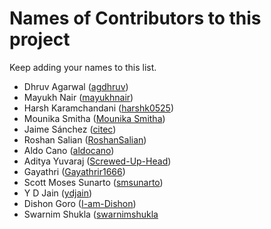 # Names of Contributors to this project

Keep adding your names to this list.

* Dhruv Agarwal ([agdhruv](https://github.com/agdhruv))
* Mayukh Nair ([mayukhnair](https://github.com/mayukhnair))
* Harsh Karamchandani ([harshk0525](https://github.com/harshk0525))
* Mounika Smitha ([Mounika Smitha](https://github.com/kallepallimounikasmitha))
* Jaime Sánchez ([citec](https://github.com/citec))
* Roshan Salian ([RoshanSalian](https://github.com/RoshanSalian))
* Aldo Cano ([aldocano](https://github.com/aldocano))
* Aditya Yuvaraj ([Screwed-Up-Head](https://github.com/Screwed-Up-Head))
* Gayathri ([Gayathrir1666](https://github.com/Gayathrir1666))
* Scott Moses Sunarto ([smsunarto](https://github.com/smsunarto))
* Y D Jain ([ydjain](https://github.com/ydjain))
* Dishon Goro ([I-am-Dishon](https://github.com/I-am-Dishon/))
* Swarnim Shukla ([swarnimshukla](https://github.com/swarnimshukla)
